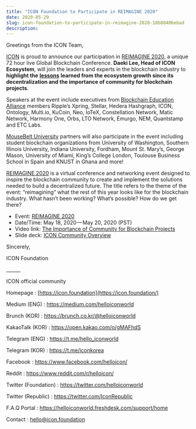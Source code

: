 ```yaml
---
title: "ICON Foundation to Participate in REIMAGINE 2020"
date: 2020-05-29
slug: icon-foundation-to-participate-in-reimagine-2020-18b80406ebad
description:
---
```


Greetings from the ICON Team,

[ICON](https://icon.foundation/?lang=en) is proud to announce our participation in [REIMAGINE 2020](https://www.ri2020.io/), a unique 72 hour live Global Blockchain Conference. **Daeki Lee, Head of ICON Ecosystem**, will join the leaders and experts in the blockchain industry to **highlight the** [**lessons**](https://www.youtube.com/watch?v=d0GsezuD_pY) **learned from the ecosystem growth since its decentralization and the importance of community for blockchain projects**.

Speakers at the event include executives from [Blockchain Education Alliance](https://partners.mousebelt.university/) members Ripple’s Xpring, Stellar, Hedera Hashgraph, ICON, Ontology, Multi.io, KuCoin, Neo, IoTeX, Constellation Network, Matic Network, Harmony One, Orbs, LTO Network, Emurgo, NEM, Quantstamp and ETC Labs.

[MouseBelt University](https://mousebelt.university/) partners will also participate in the event including student blockchain organizations from University of Washington, Southern Illinois University, Indiana University, Fordham, Mount St. Mary’s, George Mason, University of Miami, King’s College London, Toulouse Business School in Spain and KNUST in Ghana and more!

[REIMAGINE 2020](https://www.ri2020.io/) is a virtual conference and networking event designed to inspire the blockchain community to create and implement the solutions needed to build a decentralized future. The title refers to the theme of the event: “reimagining” what the rest of this year looks like for the blockchain industry. What hasn’t been working? What’s possible? How do we get there?

* Event: [REIMAGINE 2020](https://www.ri2020.io/)
* Date/Time: May 18, 2020 — May 20, 2020 (PST)
* Video link: [The Importance of Community for Blockchain Projects](https://www.youtube.com/watch?v=d0GsezuD_pY)
* Slide deck: [ICON Community Overview](https://www.slideshare.net/helloiconworld/icon-community-overview)

Sincerely,

ICON Foundation

\_\_\_\_\_\_

ICON official community

Homepage : [https://icon.foundation](https://icon.foundation/)

Medium (ENG) : <https://medium.com/helloiconworld>

Brunch (KOR) : <https://brunch.co.kr/@helloiconworld>

KakaoTalk (KOR) : <https://open.kakao.com/o/gMAFhdS>

Telegram (ENG) : <https://t.me/hello_iconworld>

Telegram (KOR) : <https://t.me/iconkorea>

Facebook : <https://www.facebook.com/helloicon/>

Reddit : <https://www.reddit.com/r/helloicon/>

Twitter (Foundation) : <https://twitter.com/helloiconworld>

Twitter (Republic) : <https://twitter.com/IconRepublic>

F.A.Q Portal : <https://helloiconworld.freshdesk.com/support/home>

Contact : [hello@icon.foundation](http://hello@icon.foundation/)

